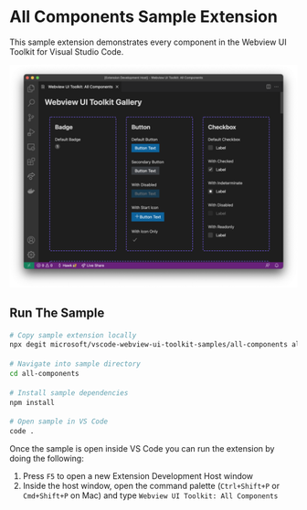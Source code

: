 # All Components Sample Extension

This sample extension demonstrates every component in the Webview UI Toolkit for Visual Studio Code.

![A screenshot of the sample extension.](./assets/all-components-screenshot.png)

## Run The Sample

```bash
# Copy sample extension locally
npx degit microsoft/vscode-webview-ui-toolkit-samples/all-components all-components

# Navigate into sample directory
cd all-components

# Install sample dependencies
npm install

# Open sample in VS Code
code .
```

Once the sample is open inside VS Code you can run the extension by doing the following:

1. Press `F5` to open a new Extension Development Host window
2. Inside the host window, open the command palette (`Ctrl+Shift+P` or `Cmd+Shift+P` on Mac) and type `Webview UI Toolkit: All Components`
